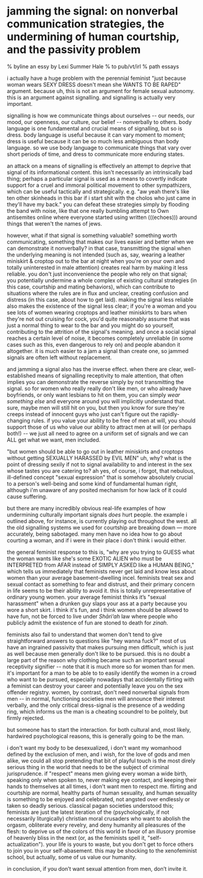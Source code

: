 # jamming the signal: on nonverbal communication strategies, the undermining of human courtship, and the passivity problem
% byline an essy by Lexi Summer Hale
% to pub/vt/irl
% path essays

i actually have a huge problem with the perennial feminist "just because woman wears SEXY DRESS doesn't mean she WANTS TO BE RAPED" argument. because uh, this is not an argument for female sexual autonomy. this is an argument against signalling. and signalling is actually very important.

signalling is how we communicate things about ourselves -- our needs, our mood, our openness, our culture, our belief -- nonverbally to others. body language is one fundamental and crucial means of signalling, but so is dress. body language is useful because it can vary moment to moment; dress is useful because it can be so much less ambiguous than body language. so we use body language to communicate things that vary over short periods of time, and dress to communicate more enduring states.

an attack on a means of signalling is effectively an attempt to deprive that signal of its informational content. this isn't necessarily an intrinsically bad thing; perhaps a particular signal is used as a means to covertly indicate support for a cruel and immoral political movement to other sympathizers, which can be useful tactically and strategically. e.g. "aw yeah there's like ten other skinheads in this bar if i start shit with the cholos who just came in they'll have my back." you can defeat these strategies simply by flooding the band with noise, like that one really bumbling attempt to Own antisemites online where everyone started using written (((echoes))) around things that weren't the names of jews.

however, what if that signal is something valuable? something worth communicating, something that makes our lives easier and better when we can demonstrate it nonverbally? in that case, transmitting the signal when the underlying meaning is not intended (such as, say, wearing a leather miniskirt & croptop out to the bar at night when you're on your own and totally uninterested in male attention) creates real harm by making it less reliable. you don't just inconvenience the people who rely on that signal; you potentially undermine a whole complex of existing cultural strategies (in this case, courtship and mating behaviors), which can contribute to situations where the rules are in flux and unclear, creating confusion and distress (in this case, about how to get laid). making the signal less reliable also makes the existence of the signal less clear; if you're a woman and you see lots of women wearing croptops and leather miniskirts to bars when they're not out cruising for cock, you'd quite reasonably assume that was just a normal thing to wear to the bar and you might do so yourself, contributing to the attrition of the signal's meaning. and once a social signal reaches a certain level of noise, it becomes completely unreliable (in some cases such as this, even dangerous to rely on) and people abandon it altogether. it is much easier to a jam a signal than create one, so jammed signals are often left without replacement.

and jamming a signal also has the inverse effect. when there are clear, well-established means of signalling receptivity to male attention, that often implies you can demonstrate the reverse simply by not transmitting the signal. so for women who really really don't like men, or who already have boyfriends, or only want lesbians to hit on them, you can simply *wear something else* and everyone around you will implicitly understand that. sure, maybe men will still hit on you, but then you know for sure they're creeps instead of innocent guys who just can't figure out the rapidly-changing rules. if you value your ability to be free of men at will, you should support those of us who value our ability to attract men at will (or perhaps both!) -- we just all need to agree on a uniform set of signals and we can ALL get what we want, men included.

"but women should be able to go out in leather miniskirts and croptops without getting SEXUALLY HARASSED by EVIL MEN" uh, why? what is the point of dressing sexily if not to signal availability to and interest in the sex whose tastes you are catering to? ah yes, of course, i forgot, that nebulous, ill-defined concept "sexual expression" that is somehow absolutely crucial to a person's well-being and some kind of fundamental human right, although i'm unaware of any posited mechanism for how lack of it could cause suffering.

but there are many incredibly obvious real-life examples of how undermining culturally important signals *does* hurt people. the example i outlined above, for instance, is currently playing out throughout the west. all the old signalling systems we used for courtship are breaking down — more accurately, being sabotaged. many men have no idea how to go about courting a woman, and if i were in their place i don't think i would either.

the general feminist response to this is, "why are you trying to GUESS what the woman wants like she's some EXOTIC ALIEN who must be INTERPRETED from AFAR instead of SIMPLY ASKED like a HUMAN BEING," which tells us immediately that feminists never get laid and know less about women than your average basement-dwelling incel. feminists treat sex and sexual contact as something to fear and distrust, and their primary concern in life seems to be their ability to avoid it. this is totally unrepresentative of ordinary young women. your average feminist thinks it’s "sexual harassment" when a drunken guy slaps your ass at a party because you wore a short skirt. i think it's fun, and i think women should be allowed to have fun, not be forced to live under <i>Shāri‘ah</i> law where people who publicly admit the existence of fun are stoned to death for <i>zinah</i>.

feminists also fail to understand that women don't tend to give straightforward answers to questions like "hey wanna fuck?" most of us have an ingrained passivity that makes pursuing men difficult, which is just as well because men generally don't like to be pursued. this is no doubt a large part of the reason why clothing became such an important sexual receptivity signifier -- note that it is much more so for women than for men. it's important for a man to be able to to easily identify the women in a crowd who want to be pursued, especially nowadays that accidentally flirting with a feminist can destroy your career and potentially leave you on the sex offender registry. women, by contrast, don't need nonverbal signals from men -- in normal, functioning societies men will announce their interest verbally, and the only critical dress-signal is the presence of a wedding ring, which informs us the man is a cheating scoundrel to be politely, but firmly rejected.

but someone has to start the interaction. for both cultural and, most likely, hardwired psychological reasons, this is generally going to be the man.

i don't want my body to be desexualized, i don't want my womanhood defined by the exclusion of men, and i wish, for the love of gods and men alike, we could all stop pretending that bit of playful touch is the most direly serious thing in the world that needs to be the subject of criminal jurisprudence. if "respect" means men giving every woman a wide birth, speaking only when spoken to, never making eye contact, and keeping their hands to themselves at all times, i don't want men to respect me. flirting and courtship are normal, healthy parts of human sexuality, and human sexuality is something to be enjoyed and celebrated, not angsted over endlessly or taken so deadly serious. classical pagan societies understood this; feminists are just the latest iteration of the (psychologically, if not necessarily liturgically) christian moral crusaders who want to abolish the orgasm, obliterate every revelry, and deny humanity all pleasures of the flesh: to deprive us of the colors of this world in favor of an illusory promise of heavenly bliss in the next (or, as the feminists spell it, "self-actualization"). your life is yours to waste, but you don't get to force others to join you in your self-abasement. this may be shocking to the xenofeminist school, but actually, some of us value our humanity.

in conclusion, if you don’t want sexual attention from men, don’t invite it.
